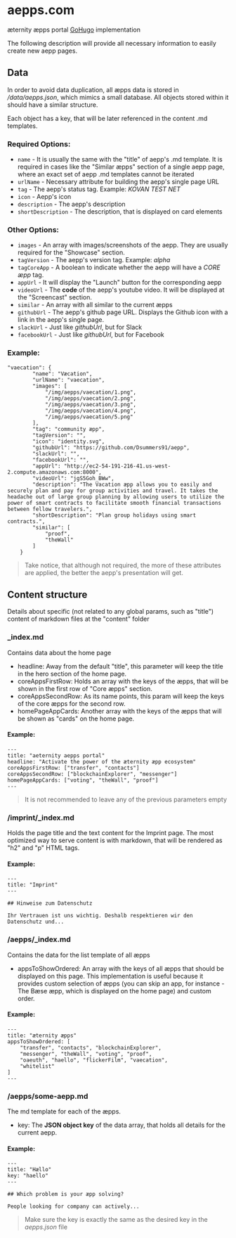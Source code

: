 # aepps.com

æternity æpps portal [GoHugo](https://github.com/gohugoio/hugo) implementation


The following description will provide all necessary information to easily create new aepp pages.



## Data

In order to avoid data duplication, all æpps data is stored in  _/data/aepps.json_, which mimics a small database. All objects stored within it should have a similar structure. 


Each object has a key, that will be later referenced in the content .md templates.

### Required Options:

* ```name``` - It is usually the same with the "title" of aepp's .md template. It is required in cases like the "Similar æpps" section of a single aepp page, where an exact set of aepp .md templates cannot be iterated
* ```urlName``` - Necessary attribute for building the aepp's single page URL
* ```tag``` - The aepp's status tag. Example: _KOVAN TEST NET_
* ```icon``` - Aepp's icon
* ```description``` - The aepp's description
* ```shortDescription``` - The description, that is displayed on card elements


### Other Options:

* ```images``` - An array with images/screenshots of the aepp. They are usually required for the "Showcase" section.
* ```tagVersion``` - The aepp's version tag. Example: _alpha_
* ```tagCoreApp``` - A boolean to indicate whether the aepp will have a _CORE æpp_ tag.
* ```appUrl``` - It will display the "Launch" button for the corresponding aepp
* ```videoUrl``` - The **code** of the aepp's youtube video. It will be displayed at the "Screencast" section.
* ```similar``` - An array with all similar to the current æpps
* ```githubUrl``` - The aepp's github page URL. Displays the Github icon with a link in the aepp's single page.
* ```slackUrl``` - Just like _githubUrl_, but for Slack
* ```facebookUrl``` - Just like _githubUrl_, but for Facebook 

### Example:

```
"vaecation": {
        "name": "Væcation",
        "urlName": "vaecation",
        "images": [
            "/img/aepps/vaecation/1.png",
            "/img/aepps/vaecation/2.png",
            "/img/aepps/vaecation/3.png",
            "/img/aepps/vaecation/4.png",
            "/img/aepps/vaecation/5.png"
        ],
        "tag": "community æpp",
        "tagVersion": "",
        "icon": "identity.svg",
        "githubUrl": "https://github.com/Dsummers91/aepp",
        "slackUrl": "",
        "facebookUrl": "",
        "appUrl": "http://ec2-54-191-216-41.us-west-2.compute.amazonaws.com:8000",
        "videoUrl": "jgS5Goh_BWw",
        "description": "The Vacation æpp allows you to easily and securely plan and pay for group activities and travel. It takes the headache out of large group planning by allowing users to utilize the power of smart contracts to facilitate smooth financial transactions between fellow travelers.",
        "shortDescription": "Plan group holidays using smart contracts.",
        "similar": [
            "proof",
            "theWall"
        ]
    }
```

> Take notice, that although not required, the more of these attributes are applied, the better the aepp's presentation will get.

## Content structure

Details about specific (not related to any global params, such as "title") content of markdown files at the "content" folder

### _index.md

Contains data about the home page

* headline: Away from the default "title", this parameter will keep the title in the hero section of the home page.
* coreAppsFirstRow: Holds an array with the keys of the æpps, that will be shown in the first row of "Core æpps" section.
* coreAppsSecondRow: As its name points, this param will keep the keys of the core æpps for the second row.
* homePageAppCards: Another array with the keys of the æpps that will be shown as "cards" on the home page.

#### Example:
```
---
title: "aeternity aepps portal"
headline: "Activate the power of the æternity æpp ecosystem"
coreAppsFirstRow: ["transfer", "contacts"]
coreAppsSecondRow: ["blockchainExplorer", "messenger"]
homePageAppCards: ["voting", "theWall", "proof"]
---
```

> It is not recommended to leave any of the previous parameters empty


### /imprint/_index.md


Holds the page title and the text content for the Imprint page. The most optimized way to serve content is with markdown, that will be rendered as "h2" and "p" HTML tags.

#### Example:
```
---
title: "Imprint"
---

## Hinweise zum Datenschutz

Ihr Vertrauen ist uns wichtig. Deshalb respektieren wir den Datenschutz und...
```


### /aepps/_index.md

Contains the data for the list template of all æpps

* appsToShowOrdered: An array with the keys of all æpps that should be displayed on this page. This implementation is useful because it provides custom selection of æpps (you can skip an app, for instance - The Bæse æpp, which is displayed on the home page) and custom order.

#### Example:
```
---
title: "æternity æpps"
appsToShowOrdered: [
    "transfer", "contacts", "blockchainExplorer",
    "messenger", "theWall", "voting", "proof",
    "oaeuth", "haello", "flickerFilm", "vaecation",
    "whitelist"
]
---
```


### /aepps/some-aepp.md

The md template for each of the æpps.

* key: The **JSON object key** of the data array, that holds all details for the current aepp.

#### Example:
```
---
title: "Hællo"
key: "haello"
---

## Which problem is your æpp solving?

People looking for company can actively...
```
> Make sure the key is exactly the same as the desired key in the _aepps.json_ file
